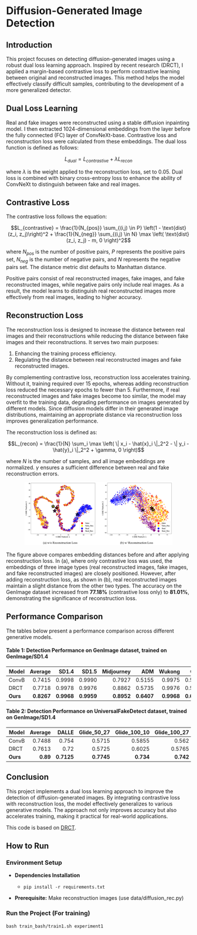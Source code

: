 # Diffusion-Generated Image Detection

## Introduction
This project focuses on detecting diffusion-generated images using a robust dual loss learning approach. Inspired by recent research (DRCT), I applied a margin-based contrastive loss to perform contrastive learning between original and reconstructed images. This method helps the model effectively classify difficult samples, contributing to the development of a more generalized detector.

## Dual Loss Learning
Real and fake images were reconstructed using a stable diffusion inpainting model. I then extracted 1024-dimensional embeddings from the layer before the fully connected (FC) layer of ConvNeXt-base. Contrastive loss and reconstruction loss were calculated from these embeddings. The dual loss function is defined as follows:

```math
L_{dual} = L_{contrastive} + \lambda L_{recon}
```

where $\lambda$ is the weight applied to the reconstruction loss, set to $0.05$. Dual loss is combined with binary cross-entropy loss to enhance the ability of ConvNeXt to distinguish between fake and real images.

## Contrastive Loss
The contrastive loss follows the equation:

```math
L_{contrastive} = \frac{1}{N_{pos}} \sum_{(i,j) \in P} \left(1 - \text{dist}(z_i, z_j)\right)^2 + \frac{1}{N_{neg}} \sum_{(i,j) \in N} \max \left( \text{dist}(z_i, z_j) - m, 0 \right)^2
```

where $N_{pos}$ is the number of positive pairs, $P$ represents the positive pairs set, $N_{neg}$ is the number of negative pairs, and $N$ represents the negative pairs set. The distance metric $\text{dist}$ defaults to Manhattan distance.

Positive pairs consist of real reconstructed images, fake images, and fake reconstructed images, while negative pairs only include real images. As a result, the model learns to distinguish real reconstructed images more effectively from real images, leading to higher accuracy.

## Reconstruction Loss
The reconstruction loss is designed to increase the distance between real images and their reconstructions while reducing the distance between fake images and their reconstructions. It serves two main purposes:
1. Enhancing the training process efficiency.
2. Regulating the distance between real reconstructed images and fake reconstructed images.

By complementing contrastive loss, reconstruction loss accelerates training. Without it, training required over $15$ epochs, whereas adding reconstruction loss reduced the necessary epochs to fewer than $5$. Furthermore, if real reconstructed images and fake images become too similar, the model may overfit to the training data, degrading performance on images generated by different models. Since diffusion models differ in their generated image distributions, maintaining an appropriate distance via reconstruction loss improves generalization performance.

The reconstruction loss is defined as:

```math
L_{recon} = \frac{1}{N} \sum_i \max \left( \| x_i - \hat{x}_i \|_2^2 - \| y_i - \hat{y}_i \|_2^2 + \gamma, 0 \right)
```

where $N$ is the number of samples, and all image embeddings are normalized. $\gamma$ ensures a sufficient difference between real and fake reconstruction errors.

<p align="center"><img src="figures/Figure4.svg" alt="Pipeline" width="80%" /></p>

The figure above compares embedding distances before and after applying reconstruction loss. In (a), where only contrastive loss was used, the embeddings of three image types (real reconstructed images, fake images, and fake reconstructed images) are closely positioned. However, after adding reconstruction loss, as shown in (b), real reconstructed images maintain a slight distance from the other two types. The accuracy on the GenImage dataset increased from **77.18\%** (contrastive loss only) to **81.01\%**, demonstrating the significance of reconstruction loss.

## Performance Comparison

The tables below present a performance comparison across different generative models.

#### Table 1: Detection Performance on GenImage dataset, trained on GenImage/SD1.4

| Model  | Average  |SD1.4  | SD1.5  | Midjourney | ADM   | Wukong | Glide  | VQDM   | BigGAN  | 
|--------|--------:|------:|------:|-----------:|------:|-------:|------:|------:|------:|
| ConvB  |  0.7415  |0.9998 | 0.9990 | 0.7927  | 0.5155 | 0.9975 | 0.5689 | 0.5584 | 0.4999 |
| DRCT   | 0.7718  |0.9978 | 0.9976 | 0.8862  | 0.5735 | 0.9976 | 0.5584 | 0.6221 | 0.5409 | 
| **Ours**  | **0.8267** |**0.9968** | **0.9959** | **0.8952** | **0.6407** | **0.9968** | **0.6663** | **0.7843** | **0.6372** | 

#### Table 2: Detection Performance on UniversalFakeDetect dataset, trained on GenImage/SD1.4

| Model  | Average  |DALLE | Glide_50_27 | Glide_100_10 | Glide_100_27 | Guided | LDM_100 | LDM_200_CFG | LDM_200 | 
|--------|--------:|------:|------------:|-------------:|-------------:|-------:|--------:|------------:|--------:|
| ConvB  | 0.7488  | 0.754 | 0.5715      | 0.5855       | 0.562        | 0.5295 | 0.9975  | 0.993       | 0.9975  | 
| DRCT   | 0.7613  |0.72  | 0.5725      | 0.6025       | 0.5765       | 0.64   | 0.994   | 0.991       | 0.9935  | 
| **Ours**  | **0.89**  | **0.7125**  | **0.7745**  | **0.734**  | **0.742**  | **0.9855**  | **0.976**  | **0.9845**  | **0.8499**  |




## Conclusion
This project implements a dual loss learning approach to improve the detection of diffusion-generated images. By integrating contrastive loss with reconstruction loss, the model effectively generalizes to various generative models. The approach not only improves accuracy but also accelerates training, making it practical for real-world applications.

This code is based on [DRCT](https://github.com/beibuwandeluori/DRCT.git).


## How to Run

### Environment Setup

- **Dependencies Installation**
  - `pip install -r requirements.txt`

- **Prerequisite:** Make reconstruction images (use data/diffusion_rec.py)
  
### Run the Project (For training)

```
bash train_bash/train1.sh experiment1
```

